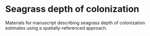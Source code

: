 # Seagrass depth of colonization

Materials for manuscript describing seagrass depth of colonization estimates using a spatially-referenced approach.
